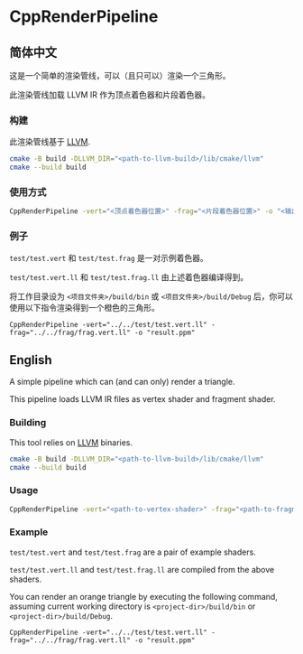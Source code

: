 # CppRenderPipeline

## 简体中文

这是一个简单的渲染管线，可以（且只可以）渲染一个三角形。

此渲染管线加载 LLVM IR 作为顶点着色器和片段着色器。

### 构建

此渲染管线基于 [LLVM](https://github.com/llvm/llvm-project).

```bash
cmake -B build -DLLVM_DIR="<path-to-llvm-build>/lib/cmake/llvm"
cmake --build build
```

### 使用方式

``` bash
CppRenderPipeline -vert="<顶点着色器位置>" -frag="<片段着色器位置>" -o "<输出位置>"
```

### 例子

`test/test.vert` 和 `test/test.frag` 是一对示例着色器。

`test/test.vert.ll` 和 `test/test.frag.ll` 由上述着色器编译得到。

将工作目录设为 `<项目文件夹>/build/bin` 或 `<项目文件夹>/build/Debug` 后，你可以使用以下指令渲染得到一个橙色的三角形。

```shell
CppRenderPipeline -vert="../../test/test.vert.ll" -frag="../../frag/frag.vert.ll" -o "result.ppm"
```

## English

A simple pipeline which can (and can only) render a triangle.

This pipeline loads LLVM IR files as vertex shader and fragment shader.

### Building

This tool relies on [LLVM](https://github.com/llvm/llvm-project) binaries.

```bash
cmake -B build -DLLVM_DIR="<path-to-llvm-build>/lib/cmake/llvm"
cmake --build build
```

### Usage

``` bash
CppRenderPipeline -vert="<path-to-vertex-shader>" -frag="<path-to-fragment-shader>" -o "<output-path>"
```

### Example

`test/test.vert` and `test/test.frag` are a pair of example shaders.

`test/test.vert.ll` and `test/test.frag.ll` are compiled from the above shaders.

You can render an orange triangle by executing the following command, assuming current working directory is `<project-dir>/build/bin` or `<project-dir>/build/Debug`.

```shell
CppRenderPipeline -vert="../../test/test.vert.ll" -frag="../../frag/frag.vert.ll" -o "result.ppm"
```

## 